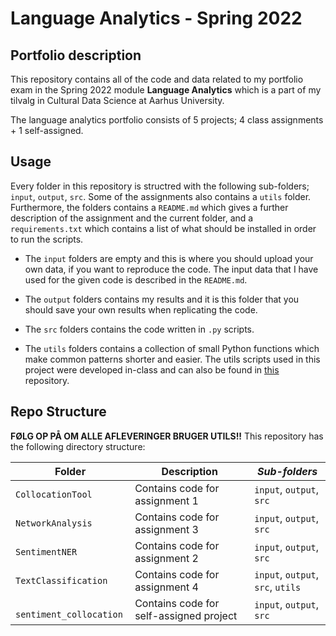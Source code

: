 # Language Analytics - Spring 2022 

## Portfolio description
This repository contains all of the code and data related to my portfolio exam in the Spring 2022 module **Language Analytics** which is a part of my tilvalg in Cultural Data Science at Aarhus University.  

The language analytics portfolio consists of 5 projects; 4 class assignments + 1 self-assigned.


## Usage
Every folder in this repository is structred with the following sub-folders; ```input```, ```output```, ```src```. Some of the assignments also contains a ```utils``` folder.   
Furthermore, the folders contains a ```README.md``` which gives a further description of the assignment and the current folder, and a ```requirements.txt``` which contains a list of what should be installed in order to run the scripts.  

- The ```input``` folders are empty and this is where you should upload your own data, if you want to reproduce the code. The input data that I have used for the given code is described in the ```README.md```.

- The ```output``` folders contains my results and it is this folder that you should save your own results when replicating the code. 

- The ```src``` folders contains the code written in ```.py``` scripts. 

- The ```utils``` folders contains a collection of small Python functions which make common patterns shorter and easier. The utils scripts used in this project were developed in-class and can also be found in [this](https://github.com/CDS-AU-DK/cds-visual.git) repository. 


## Repo Structure  
**FØLG OP PÅ OM ALLE AFLEVERINGER BRUGER UTILS!!** 
This repository has the following directory structure:  


| **Folder** | **Description** | *Sub-folders* |
| ----------- | ----------- | ----------- | 
| ```CollocationTool``` | Contains code for assignment 1 | ```input```, ```output```, ```src``` |
| ```NetworkAnalysis``` | Contains code for assignment 3 | ```input```, ```output```, ```src``` |
| ```SentimentNER``` | Contains code for assignment 2 | ```input```, ```output```, ```src``` |
| ```TextClassification``` | Contains code for assignment 4 | ```input```, ```output```, ```src```, ```utils``` |
| ``` sentiment_collocation``` | Contains code for self-assigned project | ```input```, ```output```, ```src``` |
